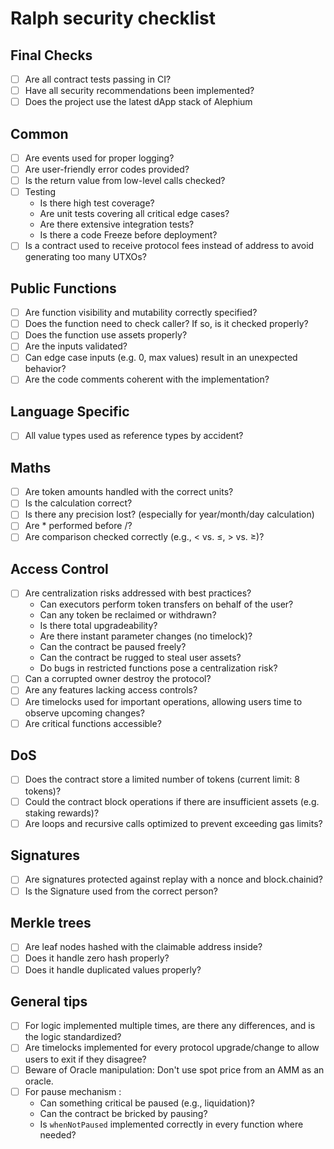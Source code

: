 # Ralph security checklist

## Final Checks
- [ ] Are all contract tests passing in CI?
- [ ] Have all security recommendations been implemented?
- [ ] Does the project use the latest dApp stack of Alephium

## Common
- [ ] Are events used for proper logging?
- [ ] Are user-friendly error codes provided?
- [ ] Is the return value from low-level calls checked?
- [ ] Testing
  * Is there high test coverage?
  * Are unit tests covering all critical edge cases?
  * Are there extensive integration tests?
  * Is there a code Freeze before deployment?
- [ ] Is a contract used to receive protocol fees instead of address to avoid generating too many UTXOs?

## Public Functions
- [ ] Are function visibility and mutability correctly specified?
- [ ] Does the function need to check caller? If so, is it checked properly?
- [ ] Does the function use assets properly?
- [ ] Are the inputs validated?
- [ ] Can edge case inputs (e.g. 0, max values) result in an unexpected behavior?
- [ ] Are the code comments coherent with the implementation?

## Language Specific
- [ ] All value types used as reference types by accident?

## Maths

- [ ] Are token amounts handled with the correct units?
- [ ] Is the calculation correct?
- [ ] Is there any precision lost? (especially for year/month/day calculation)
- [ ] Are * performed before /?
- [ ] Are comparison checked correctly (e.g., < vs. ≤, > vs. ≥)?

## Access Control

- [ ] Are centralization risks addressed with best practices?
  * Can executors perform token transfers on behalf of the user?
  * Can any token be reclaimed or withdrawn?
  * Is there total upgradeability?
  * Are there instant parameter changes (no timelock)?
  * Can the contract be paused freely?
  * Can the contract be rugged to steal user assets?
  * Do bugs in restricted functions pose a centralization risk?
- [ ] Can a corrupted owner destroy the protocol?
- [ ] Are any features lacking access controls?
- [ ] Are timelocks used for important operations, allowing users time to observe upcoming changes?
- [ ] Are critical functions accessible?

## DoS
- [ ] Does the contract store a limited number of tokens (current limit: 8 tokens)?
- [ ] Could the contract block operations if there are insufficient assets (e.g. staking rewards)?
- [ ] Are loops and recursive calls optimized to prevent exceeding gas limits?

## Signatures
- [ ] Are signatures protected against replay with a nonce and block.chainid?
- [ ] Is the Signature used from the correct person?

## Merkle trees
- [ ] Are leaf nodes hashed with the claimable address inside?
- [ ] Does it handle zero hash properly?
- [ ] Does it handle duplicated values properly?

## General tips
- [ ] For logic implemented multiple times, are there any differences, and is the logic standardized?
- [ ] Are timelocks implemented for every protocol upgrade/change to allow users to exit if they disagree?
- [ ] Beware of Oracle manipulation: Don't use spot price from an AMM as an oracle.
- [ ] For pause mechanism :
  * Can something critical be paused (e.g., liquidation)?
  * Can the contract be bricked by pausing?
  * Is `whenNotPaused` implemented correctly in every function where needed?
